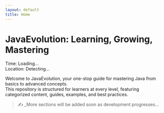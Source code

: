 ```yaml
---
layout: default
title: Home
---
```


# JavaEvolution: Learning, Growing, Mastering

<!-- Time & Location Container -->
<div id="time-location-container">
  <div id="live-time">Time: Loading...</div>
  <div id="user-location">Location: Detecting...</div>
</div>

Welcome to JavaEvolution, your one-stop guide for mastering Java from basics to advanced concepts.  
This repository is structured for learners at every level, featuring categorized content, guides, examples, and best practices.

> ✍️ _More sections will be added soon as development progresses...